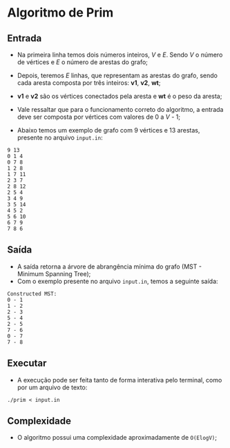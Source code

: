 # Algoritmo de Prim

## Entrada

- Na primeira linha temos dois números inteiros, *V* e *E*. Sendo *V* o número de vértices e *E* o número de arestas do grafo;
- Depois, teremos *E* linhas, que representam as arestas do grafo, sendo cada aresta composta por três inteiros: **v1**, **v2**, **wt**;
- **v1** e **v2** são os vértices conectados pela aresta e **wt** é o peso da aresta;
- Vale ressaltar que para o funcionamento correto do algoritmo, a entrada deve ser composta por vértices com valores de 0 a *V* - 1;

- Abaixo temos um exemplo de grafo com 9 vértices e 13 arestas, presente no arquivo `input.in`:
```
9 13
0 1 4
0 7 8
1 2 8
1 7 11
2 3 7
2 8 12
2 5 4
3 4 9
3 5 14
4 5 2
5 6 10
6 7 9
7 8 6
```

## Saída

- A saída retorna a árvore de abrangência mínima do grafo (MST - Minimum Spanning Tree);
- Com o exemplo presente no arquivo `input.in`, temos a seguinte saída:

```
Constructed MST:
0 - 1
1 - 2
2 - 3
5 - 4
2 - 5
7 - 6
0 - 7
7 - 8
```

## Executar

- A execução pode ser feita tanto de forma interativa pelo terminal, como por um arquivo de texto:

```
./prim < input.in
```

## Complexidade

- O algoritmo possui uma complexidade aproximadamente de `O(ElogV)`;
